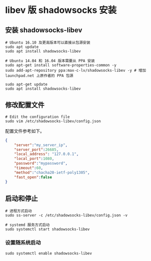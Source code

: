 # libev 版 shadowsocks 安装

## 安装 shadowsocks-libev

```shell
# Ubuntu 16.10 及更高版本可以直接从包源安装
sudo apt update
sudo apt install shadowsocks-libev

# Ubuntu 14.04 和 16.04 版本需要从 PPA 安装
sudo apt-get install software-properties-common -y
sudo add-apt-repository ppa:max-c-lv/shadowsocks-libev -y # 增加 launchpad.net 上原作者的 PPA 包源

sudo apt-get update
sudo apt install shadowsocks-libev
```

## 修改配置文件

```shell
# Edit the configuration file
sudo vim /etc/shadowsocks-libev/config.json
```

配置文件参考如下。

```json
{
    "server":"my_server_ip",
    "server_port":26685,
    "local_address": "127.0.0.1",
    "local_port":1080,
    "password":"mypassword",
    "timeout":60,
    "method":"chacha20-ietf-poly1305",
    "fast_open":false
}
```

## 启动和停止

```shell
# 进程方式启动
sudo ss-server -c /etc/shadowsocks-libev/config.json -v

# systemd 服务方式启动
sudo systemctl start shadowsocks-libev
```

### 设置随系统启动

```shell
sudo systemctl enable shadowsocks-libev
```
